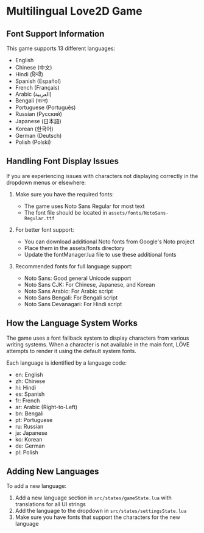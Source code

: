 # Multilingual Love2D Game

## Font Support Information

This game supports 13 different languages:
- English
- Chinese (中文)
- Hindi (हिन्दी)
- Spanish (Español)
- French (Français)
- Arabic (العربية)
- Bengali (বাংলা)
- Portuguese (Português)
- Russian (Русский)
- Japanese (日本語)
- Korean (한국어)
- German (Deutsch)
- Polish (Polski)

## Handling Font Display Issues

If you are experiencing issues with characters not displaying correctly in the dropdown menus or elsewhere:

1. Make sure you have the required fonts:
   - The game uses Noto Sans Regular for most text
   - The font file should be located in `assets/fonts/NotoSans-Regular.ttf`

2. For better font support:
   - You can download additional Noto fonts from Google's Noto project
   - Place them in the assets/fonts directory
   - Update the fontManager.lua file to use these additional fonts

3. Recommended fonts for full language support:
   - Noto Sans: Good general Unicode support
   - Noto Sans CJK: For Chinese, Japanese, and Korean
   - Noto Sans Arabic: For Arabic script
   - Noto Sans Bengali: For Bengali script
   - Noto Sans Devanagari: For Hindi script

## How the Language System Works

The game uses a font fallback system to display characters from various writing systems.
When a character is not available in the main font, LÖVE attempts to render it using
the default system fonts.

Each language is identified by a language code:
- en: English
- zh: Chinese
- hi: Hindi
- es: Spanish
- fr: French
- ar: Arabic (Right-to-Left)
- bn: Bengali
- pt: Portuguese
- ru: Russian
- ja: Japanese
- ko: Korean
- de: German
- pl: Polish

## Adding New Languages

To add a new language:
1. Add a new language section in `src/states/gameState.lua` with translations for all UI strings
2. Add the language to the dropdown in `src/states/settingsState.lua`
3. Make sure you have fonts that support the characters for the new language
